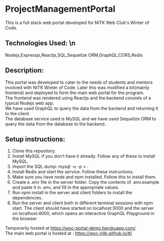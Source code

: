 # ProjectManagementPortal

This is a full stack web portal developed for NITK Web Club's Winter of Code. 

## Technologies Used: \n
Nodejs,Expressjs,Reactjs,SQL,Sequelize ORM,GraphQL,CORS,Redis


## Description:
 
 This portal was developed to cater to the needs of students and mentors involved with NITK Winter of Code. Later this was modified a bit(mainly frontend) and deployed to form the main web portal for the program.  
 The frontend was rendered using Reactjs and the backend consists of a typical Nodejs web app.  
 We have used GraphQL to query the data from the backend and returning it to the client.  
 The database service used is MySQL and we have used Sequelize ORM to query the data from the database to the backend.. 
 
## Setup instructions:

1. Clone this repository. 
2. Install MySQL if you don't have it already. Follow any of these to install MySQL.  
3. Import the SQL dump: mysql -u <USERNAME> -p <DB NAME> < <dump file path>. 
4. Install Redis and start the service. Follow these instructions.  
5. Make sure you have node and npm installed. Follow this to install them.  
6. Create a .env file in the server folder. Copy the contents of .env.example and paste it in .env, and fill in the appropriate values.  
7. Run npm install in the server and client folders to install the dependencies.  
8. Run the server and client both in different terminal sessions with npm start. The client should have started on localhost:3000 and the server on localhost:4000, which opens an interactive GraphQL Playground in the browser.  

Temporarily hosted at https://woc-portal-demo.herokuapp.com/.   
The main web portal is hosted at : https://woc-nitk.github.io/#/

